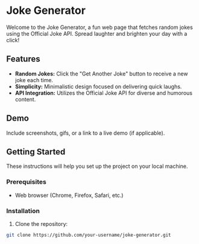 # Joke Generator

Welcome to the Joke Generator, a fun web page that fetches random jokes using the Official Joke API. Spread laughter and brighten your day with a click!

## Features

- **Random Jokes:** Click the "Get Another Joke" button to receive a new joke each time.
- **Simplicity:** Minimalistic design focused on delivering quick laughs.
- **API Integration:** Utilizes the Official Joke API for diverse and humorous content.

## Demo

Include screenshots, gifs, or a link to a live demo (if applicable).

## Getting Started

These instructions will help you set up the project on your local machine.

### Prerequisites

- Web browser (Chrome, Firefox, Safari, etc.)

### Installation

1. Clone the repository:

```bash
git clone https://github.com/your-username/joke-generator.git
